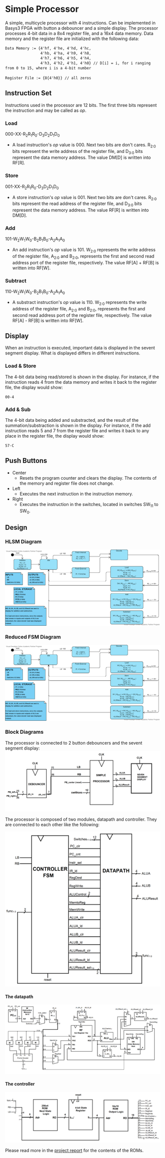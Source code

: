# Simple Processor

A simple, multicycle processor with 4 instructions. Can be implemented in Basys3 FPGA with button a debouncer and a simple display. The processor processes 4-bit data in a 8x4 register file, and a 16x4 data memory. Data memory and the register file are initialized with the following data:
````
Data Memory := {4'hf, 4'he, 4'hd, 4'hc,
                4'hb, 4'ha, 4'h9, 4'h8,
                4'h7, 4'h6, 4'h5, 4'h4,
                4'h3, 4'h2, 4'h1, 4'h0} // D[i] = i, for i ranging from 0 to 15, where i is a 4-bit number

Register File := {8{4'h0}} // all zeros

````

## Instruction Set
Instructions used in the processor are 12 bits. The first three bits represent the instruction and may be called as *op*.

### Load

000-XX-R<sub>2</sub>R<sub>1</sub>R<sub>0</sub>-D<sub>3</sub>D<sub>2</sub>D<sub>1</sub>D<sub>0</sub>
* A load instruction's *op* value is 000. Next two bits are don't cares. R<sub>2:0</sub> bits represent the write address of the register file, and D<sub>3:0</sub> bits represent the data memory address. The value DM[D] is written into RF[R].
### Store
001-XX-R<sub>2</sub>R<sub>1</sub>R<sub>0</sub>-D<sub>3</sub>D<sub>2</sub>D<sub>1</sub>D<sub>0</sub>

* A store instruction's *op* value is 001. Next two bits are don't cares. R<sub>2:0</sub> bits represent the read address of the register file, and D<sub>3:0</sub> bits represent the data memory address. The value RF[R] is written into DM[D].
### Add
101-W<sub>2</sub>W<sub>1</sub>W<sub>0</sub>-B<sub>2</sub>B<sub>1</sub>B<sub>0</sub>-A<sub>2</sub>A<sub>1</sub>A<sub>0</sub>

* An add instruction's *op* value is 101. W<sub>2:0</sub> represents the write address of the register file, A<sub>2:0</sub> and B<sub>2:0</sub>, represents the first and second read address port of the register file, respectively. The value RF[A] + RF[B] is written into RF[W].
### Subtract
110-W<sub>2</sub>W<sub>1</sub>W<sub>0</sub>-B<sub>2</sub>B<sub>1</sub>B<sub>0</sub>-A<sub>2</sub>A<sub>1</sub>A<sub>0</sub>

* A substract instruction's *op* value is 110. W<sub>2:0</sub> represents the write address of the register file, A<sub>2:0</sub> and B<sub>2:0</sub>, represents the first and second read address port of the register file, respectively. The value RF[A] - RF[B] is written into RF[W].

## Display
When an instruction is executed, important data is displayed in the sevent segment display. What is displayed differs in different instructions.

### Load & Store
The 4-bit data being read/stored is shown in the display. For instance, if the instruction reads 4 from the data memory and writes it back to the register file, the display would show:
````
00-4
````
### Add & Sub
The 4-bit data being added and substracted, and the result of the summation/substraction is shown in the display. For instance, if the add instruction reads 5 and 7 from the register file and writes it back to any place in the register file, the display would show:
````
57-C
````
## Push Buttons

- Center
  - Resets the program counter and clears the display. The contents of the memory and register file does not change.
- Left
  - Executes the next instruction in the instruction memory.
- Right
  - Executes the instruction in the switches, located in switches SW<sub>11</sub> to SW<sub>0</sub>.

## Design

### HLSM Diagram
![HLSM diagram](https://github.com/zubeyir-bodur/Simple-Processor/blob/master/img/HLSM%20diagram.vpd%20(1).png)

### Reduced FSM Diagram
![Controller FSM](https://github.com/zubeyir-bodur/Simple-Processor/blob/master/img/HLSM%20diagram.vpd%20(1).png)

### Block Diagrams

The processor is connected to 2 button debouncers and the sevent segment display:
![Top Module](https://github.com/zubeyir-bodur/Simple-Processor/blob/master/img/topmost%20module.png)

The processor is composed of two modules, datapath and controller. They are connected to each other like the following:

![Processor](https://github.com/zubeyir-bodur/Simple-Processor/blob/master/img/top%20module.png)

#### The datapath

![Datapath](https://github.com/zubeyir-bodur/Simple-Processor/blob/master/img/datapath.png)

#### The controller
![Controller](https://github.com/zubeyir-bodur/Simple-Processor/blob/master/img/Controller.png)

Please read more in the [project report](https://github.com/zubeyir-bodur/Simple-Processor/blob/master/Report.pdf) for the contents of the ROMs.

